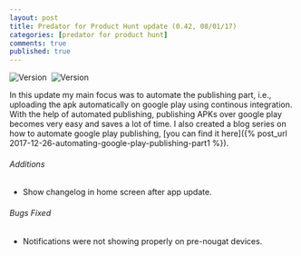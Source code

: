 ```yaml
---
layout: post
title: Predator for Product Hunt update (0.42, 08/01/17)
categories: [predator for product hunt]
comments: true
published: true
---
```


<!--more-->
    
<p>
    <a href="https://play.google.com/store/apps/details?id=com.crazyhitty.chdev.ks.predator">
        <img src="https://img.shields.io/badge/Version-0.42-brightgreen.svg" alt="Version" align="left" style="padding-right: 5px">
    </a>
    <a href="https://play.google.com/store/apps/details?id=com.crazyhitty.chdev.ks.predator">
        <img src="https://img.shields.io/badge/Released%20On-08%2F01%2F17-9C27B0.svg" alt="Version" align="left">
    </a>
    <br>
</p>

In this update my main focus was to automate the publishing part, i.e., uploading the apk automatically on google play using continous integration. With the help of automated publishing, publishing APKs over google play becomes very easy and saves a lot of time. I also created a blog series on how to automate google play publishing, [you can find it here]({% post_url 2017-12-26-automating-google-play-publishing-part1 %}).

###### Additions

* Show changelog in home screen after app update.

###### Bugs Fixed

* Notifications were not showing properly on pre-nougat devices.